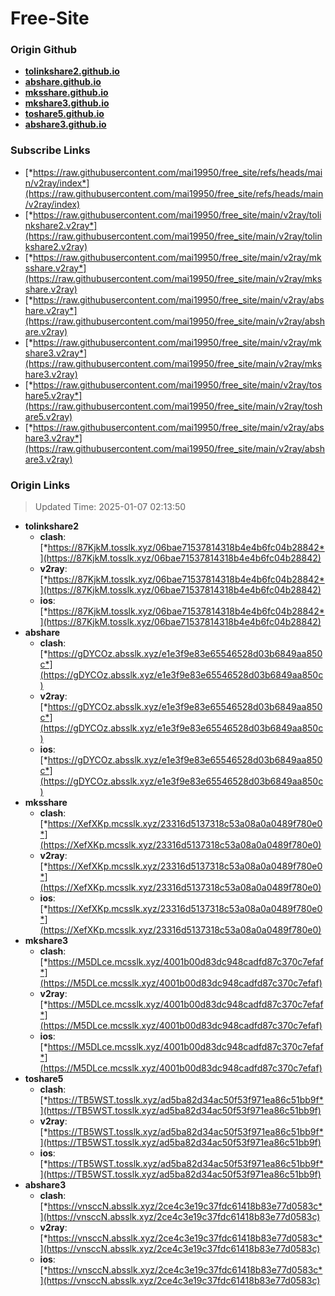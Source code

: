 # Free-Site

### Origin Github

- [**tolinkshare2.github.io**](https://github.com/tolinkshare2/tolinkshare2.github.io)
- [**abshare.github.io**](https://github.com/abshare/abshare.github.io)
- [**mksshare.github.io**](https://github.com/mksshare/mksshare.github.io)
- [**mkshare3.github.io**](https://github.com/mkshare3/mkshare3.github.io)
- [**toshare5.github.io**](https://github.com/toshare5/toshare5.github.io)
- [**abshare3.github.io**](https://github.com/abshare3/abshare3.github.io)

### Subscribe Links

- [*https://raw.githubusercontent.com/mai19950/free_site/refs/heads/main/v2ray/index*](https://raw.githubusercontent.com/mai19950/free_site/refs/heads/main/v2ray/index)
- [*https://raw.githubusercontent.com/mai19950/free_site/main/v2ray/tolinkshare2.v2ray*](https://raw.githubusercontent.com/mai19950/free_site/main/v2ray/tolinkshare2.v2ray)
- [*https://raw.githubusercontent.com/mai19950/free_site/main/v2ray/mksshare.v2ray*](https://raw.githubusercontent.com/mai19950/free_site/main/v2ray/mksshare.v2ray)
- [*https://raw.githubusercontent.com/mai19950/free_site/main/v2ray/abshare.v2ray*](https://raw.githubusercontent.com/mai19950/free_site/main/v2ray/abshare.v2ray)
- [*https://raw.githubusercontent.com/mai19950/free_site/main/v2ray/mkshare3.v2ray*](https://raw.githubusercontent.com/mai19950/free_site/main/v2ray/mkshare3.v2ray)
- [*https://raw.githubusercontent.com/mai19950/free_site/main/v2ray/toshare5.v2ray*](https://raw.githubusercontent.com/mai19950/free_site/main/v2ray/toshare5.v2ray)
- [*https://raw.githubusercontent.com/mai19950/free_site/main/v2ray/abshare3.v2ray*](https://raw.githubusercontent.com/mai19950/free_site/main/v2ray/abshare3.v2ray)

### Origin Links

> Updated Time: 2025-01-07 02:13:50

- **tolinkshare2**
  - **clash**: [*https://87KjkM.tosslk.xyz/06bae71537814318b4e4b6fc04b28842*](https://87KjkM.tosslk.xyz/06bae71537814318b4e4b6fc04b28842)
  - **v2ray**: [*https://87KjkM.tosslk.xyz/06bae71537814318b4e4b6fc04b28842*](https://87KjkM.tosslk.xyz/06bae71537814318b4e4b6fc04b28842)
  - **ios**: [*https://87KjkM.tosslk.xyz/06bae71537814318b4e4b6fc04b28842*](https://87KjkM.tosslk.xyz/06bae71537814318b4e4b6fc04b28842)
- **abshare**
  - **clash**: [*https://gDYCOz.absslk.xyz/e1e3f9e83e65546528d03b6849aa850c*](https://gDYCOz.absslk.xyz/e1e3f9e83e65546528d03b6849aa850c)
  - **v2ray**: [*https://gDYCOz.absslk.xyz/e1e3f9e83e65546528d03b6849aa850c*](https://gDYCOz.absslk.xyz/e1e3f9e83e65546528d03b6849aa850c)
  - **ios**: [*https://gDYCOz.absslk.xyz/e1e3f9e83e65546528d03b6849aa850c*](https://gDYCOz.absslk.xyz/e1e3f9e83e65546528d03b6849aa850c)
- **mksshare**
  - **clash**: [*https://XefXKp.mcsslk.xyz/23316d5137318c53a08a0a0489f780e0*](https://XefXKp.mcsslk.xyz/23316d5137318c53a08a0a0489f780e0)
  - **v2ray**: [*https://XefXKp.mcsslk.xyz/23316d5137318c53a08a0a0489f780e0*](https://XefXKp.mcsslk.xyz/23316d5137318c53a08a0a0489f780e0)
  - **ios**: [*https://XefXKp.mcsslk.xyz/23316d5137318c53a08a0a0489f780e0*](https://XefXKp.mcsslk.xyz/23316d5137318c53a08a0a0489f780e0)
- **mkshare3**
  - **clash**: [*https://M5DLce.mcsslk.xyz/4001b00d83dc948cadfd87c370c7efaf*](https://M5DLce.mcsslk.xyz/4001b00d83dc948cadfd87c370c7efaf)
  - **v2ray**: [*https://M5DLce.mcsslk.xyz/4001b00d83dc948cadfd87c370c7efaf*](https://M5DLce.mcsslk.xyz/4001b00d83dc948cadfd87c370c7efaf)
  - **ios**: [*https://M5DLce.mcsslk.xyz/4001b00d83dc948cadfd87c370c7efaf*](https://M5DLce.mcsslk.xyz/4001b00d83dc948cadfd87c370c7efaf)
- **toshare5**
  - **clash**: [*https://TB5WST.tosslk.xyz/ad5ba82d34ac50f53f971ea86c51bb9f*](https://TB5WST.tosslk.xyz/ad5ba82d34ac50f53f971ea86c51bb9f)
  - **v2ray**: [*https://TB5WST.tosslk.xyz/ad5ba82d34ac50f53f971ea86c51bb9f*](https://TB5WST.tosslk.xyz/ad5ba82d34ac50f53f971ea86c51bb9f)
  - **ios**: [*https://TB5WST.tosslk.xyz/ad5ba82d34ac50f53f971ea86c51bb9f*](https://TB5WST.tosslk.xyz/ad5ba82d34ac50f53f971ea86c51bb9f)
- **abshare3**
  - **clash**: [*https://vnsccN.absslk.xyz/2ce4c3e19c37fdc61418b83e77d0583c*](https://vnsccN.absslk.xyz/2ce4c3e19c37fdc61418b83e77d0583c)
  - **v2ray**: [*https://vnsccN.absslk.xyz/2ce4c3e19c37fdc61418b83e77d0583c*](https://vnsccN.absslk.xyz/2ce4c3e19c37fdc61418b83e77d0583c)
  - **ios**: [*https://vnsccN.absslk.xyz/2ce4c3e19c37fdc61418b83e77d0583c*](https://vnsccN.absslk.xyz/2ce4c3e19c37fdc61418b83e77d0583c)
